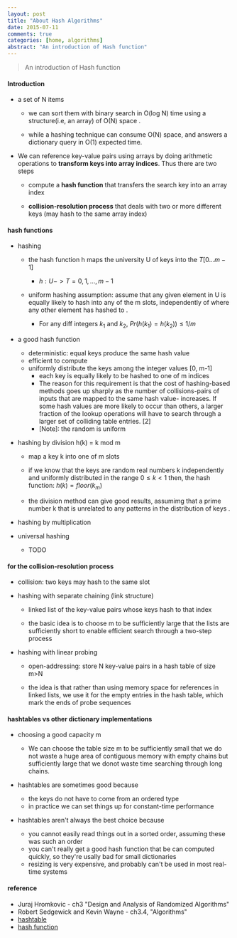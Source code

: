 ```yaml
---
layout: post
title: "About Hash Algorithms"
date: 2015-07-11
comments: true
categories: [home, algorithms]
abstract: "An introduction of Hash function"
---
```


> An introduction of Hash function

#### Introduction

-   a set of N items

    -   we can sort them with binary search in O(log N) time using a structure(i.e, an array) of O(N) space .

    -   while a hashing technique can consume O(N) space, and answers
        a dictionary query in O(1) expected time.

-   We can reference key-value pairs using arrays by doing arithmetic operations to **transform keys into array indices**. Thus there are two steps

    -   compute a **hash function** that transfers the search key into an array index

    -   **collision-resolution process** that deals with two or more different keys (may hash to the same array index)

#### hash functions

-   hashing

    -   the hash function h maps the university U of keys into the $T[0...m-1]$

        -   $h : U -> T = {0, 1, ..., m-1}$

    -   uniform hashing assumption: assume that any given element in U is equally likely to hash into
        any of the m slots, independently of where any other element has hashed to .
        -   For any diff integers $k_1$ and $k_2$, $Pr(h(k_1)=h(k_2)) \leq 1/m$

-   a good hash function

    -   deterministic: equal keys produce the same hash value
    -   efficient to compute
    -   uniformly distribute the keys among the integer values [0, m-1]
        -   each key is equally likely to be hashed to one of m indices
        -   The reason for this requirement is that the cost of hashing-based methods goes up sharply
            as the number of collisions-pairs of inputs that are mapped to the same hash value- increases.
            If some hash values are more likely to occur than others, a larger fraction of the lookup
            operations will have to search through a larger set of colliding table entries. [2]
        -   [Note]: the random is uniform

-   hashing by division h(k) = k mod m

    -   map a key k into one of m slots

    -   if we know that the keys are random real numbers k
        independently and uniformly distributed in the range $0 \leq k < 1$
        then, the hash function: $h(k) = floor(k_m)$

    -   the division method can give good results, assumimg that a prime
        number k that is unrelated to any patterns in the distribution of keys .

-   hashing by multiplication

-   universal hashing
    -   TODO

#### for the collision-resolution process

-   collision: two keys may hash to the same slot

-   hashing with separate chaining (link structure)

    -   linked list of the key-value pairs whose keys hash to that index

    -   the basic idea is to choose m to be sufficiently large that the lists are sufficiently short to enable
        efficient search through a two-step process

-   hashing with linear probing

    -   open-addressing: store N key-value pairs in a hash table of size m>N

    -   the idea is that rather than using memory space for references in linked lists, we use it for
        the empty entries in the hash table, which mark the ends of probe sequences

#### hashtables vs other dictionary implementations

-   choosing a good capacity m

    -   We can choose the table size m to be sufficiently small that we do not waste a huge area of
        contiguous memory with empty chains but sufficiently large that we donot waste time searching through
        long chains.

-   hashtables are sometimes good because

    -   the keys do not have to come from an ordered type
    -   in practice we can set things up for constant-time performance

-   hashtables aren't always the best choice because
    -   you cannot easily read things out in a sorted order, assuming these was such an order
    -   you can't really get a good hash function that be can computed quickly, so they're usally
        bad for small dictionaries
    -   resizing is very expensive, and probably can't be used in most real-time systems

#### reference

-   Juraj Hromkovic - ch3 "Design and Analysis of Randomized Algorithms"
-   Robert Sedgewick and Kevin Wayne - ch3.4, "Algorithms"
-   [hashtable](http://cs.lmu.edu/~ray/notes/hashtables/)
-   [hash function](https://en.wikipedia.org/wiki/Hash_function)

